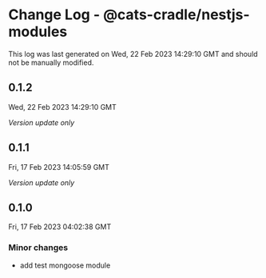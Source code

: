 # Change Log - @cats-cradle/nestjs-modules

This log was last generated on Wed, 22 Feb 2023 14:29:10 GMT and should not be manually modified.

## 0.1.2
Wed, 22 Feb 2023 14:29:10 GMT

_Version update only_

## 0.1.1
Fri, 17 Feb 2023 14:05:59 GMT

_Version update only_

## 0.1.0
Fri, 17 Feb 2023 04:02:38 GMT

### Minor changes

- add test mongoose module

